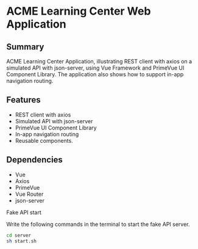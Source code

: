 # ACME Learning Center Web Application

## Summary
ACME Learning Center Application, illustrating REST client with axios on a simulated API with json-server, using Vue Framework and PrimeVue UI Component Library. The application also shows how to support in-app navigation routing.

## Features
- REST client with axios
- Simulated API with json-server
- PrimeVue UI Component Library
- In-app navigation routing
- Reusable components.

## Dependencies

- Vue
- Axios
- PrimeVue
- Vue Router
- json-server

Fake API start

Write the following commands in the terminal to start the fake API server.

```bash
cd server
sh start.sh
```